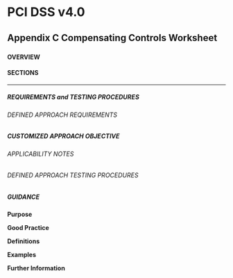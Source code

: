 # PCI DSS v4.0

## Appendix C	Compensating Controls Worksheet

### 

#### OVERVIEW



#### SECTIONS



---

##### REQUIREMENTS and TESTING PROCEDURES


###### DEFINED APPROACH REQUIREMENTS


##### CUSTOMIZED APPROACH OBJECTIVE


###### APPLICABILITY NOTES


###### DEFINED APPROACH TESTING PROCEDURES


##### GUIDANCE
**Purpose**

**Good Practice**

**Definitions**

**Examples**

**Further Information**

